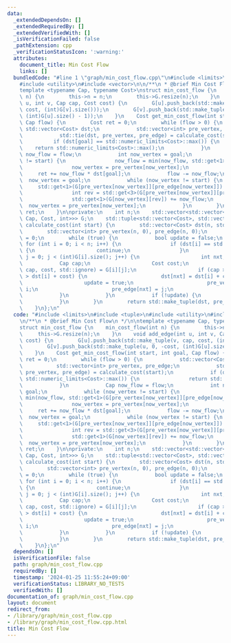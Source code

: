 ```yaml
---
data:
  _extendedDependsOn: []
  _extendedRequiredBy: []
  _extendedVerifiedWith: []
  _isVerificationFailed: false
  _pathExtension: cpp
  _verificationStatusIcon: ':warning:'
  attributes:
    document_title: Min Cost Flow
    links: []
  bundledCode: "#line 1 \"graph/min_cost_flow.cpp\"\n#include <limits>\n#include <tuple>\n\
    #include <utility>\n#include <vector>\n\n/**\n * @brief Min Cost Flow\n */\n\n\
    template <typename Cap, typename Cost>\nstruct min_cost_flow {\n    min_cost_flow(int\
    \ n) {\n        this->n = n;\n        this->G.resize(n);\n    }\n    void add_edge(int\
    \ u, int v, Cap cap, Cost cost) {\n        G[u].push_back(std::make_tuple(v, cap,\
    \ cost, (int)G[v].size()));\n        G[v].push_back(std::make_tuple(u, 0, -cost,\
    \ (int)G[u].size() - 1));\n    }\n    Cost get_min_cost_flow(int start, int goal,\
    \ Cap flow) {\n        Cost ret = 0;\n        while (flow > 0) {\n           \
    \ std::vector<Cost> dst;\n            std::vector<int> pre_vertex, pre_edge;\n\
    \            std::tie(dst, pre_vertex, pre_edge) = calculate_cost(start);\n  \
    \          if (dst[goal] == std::numeric_limits<Cost>::max()) {\n            \
    \    return std::numeric_limits<Cost>::max();\n            }\n            Cap\
    \ now_flow = flow;\n            int now_vertex = goal;\n            while (now_vertex\
    \ != start) {\n                now_flow = min(now_flow, std::get<1>(G[pre_vertex[now_vertex]][pre_edge[now_vertex]]));\n\
    \                now_vertex = pre_vertex[now_vertex];\n            }\n       \
    \     ret += now_flow * dst[goal];\n            flow -= now_flow;\n          \
    \  now_vertex = goal;\n            while (now_vertex != start) {\n           \
    \     std::get<1>(G[pre_vertex[now_vertex]][pre_edge[now_vertex]]) -= now_flow;\n\
    \                int rev = std::get<3>(G[pre_vertex[now_vertex]][pre_edge[now_vertex]]);\n\
    \                std::get<1>(G[now_vertex][rev]) += now_flow;\n              \
    \  now_vertex = pre_vertex[now_vertex];\n            }\n        }\n        return\
    \ ret;\n    }\n\nprivate:\n    int n;\n    std::vector<std::vector<std::tuple<int,\
    \ Cap, Cost, int>>> G;\n    std::tuple<std::vector<Cost>, std::vector<int>, std::vector<int>>\
    \ calculate_cost(int start) {\n        std::vector<Cost> dst(n, std::numeric_limits<Cost>::max());\n\
    \        std::vector<int> pre_vertex(n, 0), pre_edge(n, 0);\n        dst[start]\
    \ = 0;\n        while (true) {\n            bool update = false;\n           \
    \ for (int i = 0; i < n; i++) {\n                if (dst[i] == std::numeric_limits<Cost>::max())\
    \ {\n                    continue;\n                }\n                for (int\
    \ j = 0; j < (int)G[i].size(); j++) {\n                    int nxt;\n        \
    \            Cap cap;\n                    Cost cost;\n                    std::tie(nxt,\
    \ cap, cost, std::ignore) = G[i][j];\n                    if (cap > 0 && dst[nxt]\
    \ > dst[i] + cost) {\n                        dst[nxt] = dst[i] + cost;\n    \
    \                    update = true;\n                        pre_vertex[nxt] =\
    \ i;\n                        pre_edge[nxt] = j;\n                    }\n    \
    \            }\n            }\n            if (!update) {\n                break;\n\
    \            }\n        }\n        return std::make_tuple(dst, pre_vertex, pre_edge);\n\
    \    }\n};\n"
  code: "#include <limits>\n#include <tuple>\n#include <utility>\n#include <vector>\n\
    \n/**\n * @brief Min Cost Flow\n */\n\ntemplate <typename Cap, typename Cost>\n\
    struct min_cost_flow {\n    min_cost_flow(int n) {\n        this->n = n;\n   \
    \     this->G.resize(n);\n    }\n    void add_edge(int u, int v, Cap cap, Cost\
    \ cost) {\n        G[u].push_back(std::make_tuple(v, cap, cost, (int)G[v].size()));\n\
    \        G[v].push_back(std::make_tuple(u, 0, -cost, (int)G[u].size() - 1));\n\
    \    }\n    Cost get_min_cost_flow(int start, int goal, Cap flow) {\n        Cost\
    \ ret = 0;\n        while (flow > 0) {\n            std::vector<Cost> dst;\n \
    \           std::vector<int> pre_vertex, pre_edge;\n            std::tie(dst,\
    \ pre_vertex, pre_edge) = calculate_cost(start);\n            if (dst[goal] ==\
    \ std::numeric_limits<Cost>::max()) {\n                return std::numeric_limits<Cost>::max();\n\
    \            }\n            Cap now_flow = flow;\n            int now_vertex =\
    \ goal;\n            while (now_vertex != start) {\n                now_flow =\
    \ min(now_flow, std::get<1>(G[pre_vertex[now_vertex]][pre_edge[now_vertex]]));\n\
    \                now_vertex = pre_vertex[now_vertex];\n            }\n       \
    \     ret += now_flow * dst[goal];\n            flow -= now_flow;\n          \
    \  now_vertex = goal;\n            while (now_vertex != start) {\n           \
    \     std::get<1>(G[pre_vertex[now_vertex]][pre_edge[now_vertex]]) -= now_flow;\n\
    \                int rev = std::get<3>(G[pre_vertex[now_vertex]][pre_edge[now_vertex]]);\n\
    \                std::get<1>(G[now_vertex][rev]) += now_flow;\n              \
    \  now_vertex = pre_vertex[now_vertex];\n            }\n        }\n        return\
    \ ret;\n    }\n\nprivate:\n    int n;\n    std::vector<std::vector<std::tuple<int,\
    \ Cap, Cost, int>>> G;\n    std::tuple<std::vector<Cost>, std::vector<int>, std::vector<int>>\
    \ calculate_cost(int start) {\n        std::vector<Cost> dst(n, std::numeric_limits<Cost>::max());\n\
    \        std::vector<int> pre_vertex(n, 0), pre_edge(n, 0);\n        dst[start]\
    \ = 0;\n        while (true) {\n            bool update = false;\n           \
    \ for (int i = 0; i < n; i++) {\n                if (dst[i] == std::numeric_limits<Cost>::max())\
    \ {\n                    continue;\n                }\n                for (int\
    \ j = 0; j < (int)G[i].size(); j++) {\n                    int nxt;\n        \
    \            Cap cap;\n                    Cost cost;\n                    std::tie(nxt,\
    \ cap, cost, std::ignore) = G[i][j];\n                    if (cap > 0 && dst[nxt]\
    \ > dst[i] + cost) {\n                        dst[nxt] = dst[i] + cost;\n    \
    \                    update = true;\n                        pre_vertex[nxt] =\
    \ i;\n                        pre_edge[nxt] = j;\n                    }\n    \
    \            }\n            }\n            if (!update) {\n                break;\n\
    \            }\n        }\n        return std::make_tuple(dst, pre_vertex, pre_edge);\n\
    \    }\n};\n"
  dependsOn: []
  isVerificationFile: false
  path: graph/min_cost_flow.cpp
  requiredBy: []
  timestamp: '2024-01-25 11:55:24+09:00'
  verificationStatus: LIBRARY_NO_TESTS
  verifiedWith: []
documentation_of: graph/min_cost_flow.cpp
layout: document
redirect_from:
- /library/graph/min_cost_flow.cpp
- /library/graph/min_cost_flow.cpp.html
title: Min Cost Flow
---
```

